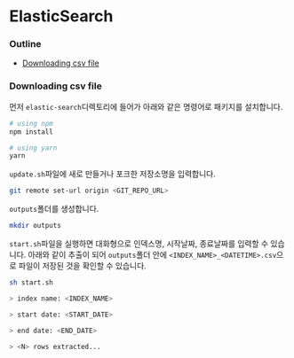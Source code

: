 # ElasticSearch

### Outline

- [Downloading csv file](#Downloading-csv-file)

### Downloading csv file

먼저 `elastic-search`디렉토리에 들어가 아래와 같은 명령어로 패키지를 설치합니다.

```sh
# using npm
npm install

# using yarn
yarn
```

`update.sh`파일에 새로 만들거나 포크한 저장소명을 입력합니다.

```sh
git remote set-url origin <GIT_REPO_URL>
```

`outputs`폴더를 생성합니다.

```sh
mkdir outputs
```

`start.sh`파일을 실행하면 대화형으로 인덱스명, 시작날짜, 종료날짜를 입력할 수 있습니다. 아래와 같이 추출이 되어 `outputs`폴더 안에 `<INDEX_NAME>_<DATETIME>.csv`으로 파일이 저장된 것을 확인할 수 있습니다.

```sh
sh start.sh

> index name: <INDEX_NAME>

> start date: <START_DATE>

> end date: <END_DATE>

> <N> rows extracted...
```
